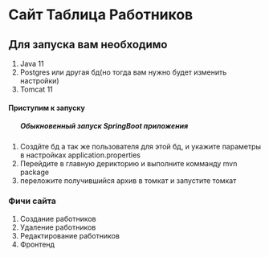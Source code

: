 <h1>Сайт Таблица Работников</h1>

<h2>Для запуска вам необходимо</h2>
<ol>
    <li>Java 11</li>
    <li>Postgres или другая бд(но тогда вам нужно будет изменить настройки)</li>
    <li>Tomcat 11</li>
</ol>

<h4>Приступим к запуску</h4>
<ol>
    <h5>Обыкновенный запуск SpringBoot приложения</h5>
    <li>Создйте бд а так же пользователя для этой бд, и укажите параметры в настройках application.properties</li>
    <li>Перейдите в главную дерикторию и выполните комманду mvn package</li>
    <li>переложите получившийся архив в томкат и запустите томкат</li>
</ol>


<h3>Фичи сайта</h3>
<ol>
    <li>Создание работников</li>
    <li>Удаление работников</li>
    <li>Редактирование работников</li>
    <li>Фронтенд</li>
</ol>